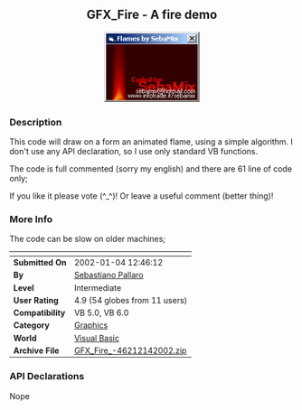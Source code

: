 ﻿<div align="center">

## GFX\_Fire \- A fire demo

<img src="PIC2002147048309.gif">
</div>

### Description

This code will draw on a form an animated flame, using a simple algorithm. I don't use any API declaration, so I use only standard VB functions.

The code is full commented (sorry my english) and there are 61 line of code only;

If you like it please vote (^_^)! Or leave a useful comment (better thing)!
 
### More Info
 
The code can be slow on older machines;


<span>             |<span>
---                |---
**Submitted On**   |2002-01-04 12:46:12
**By**             |[Sebastiano Pallaro](https://github.com/Planet-Source-Code/PSCIndex/blob/master/ByAuthor/sebastiano-pallaro.md)
**Level**          |Intermediate
**User Rating**    |4.9 (54 globes from 11 users)
**Compatibility**  |VB 5\.0, VB 6\.0
**Category**       |[Graphics](https://github.com/Planet-Source-Code/PSCIndex/blob/master/ByCategory/graphics__1-46.md)
**World**          |[Visual Basic](https://github.com/Planet-Source-Code/PSCIndex/blob/master/ByWorld/visual-basic.md)
**Archive File**   |[GFX\_Fire\_\-46212142002\.zip](https://github.com/Planet-Source-Code/sebastiano-pallaro-gfx-fire-a-fire-demo__1-30373/archive/master.zip)

### API Declarations

Nope





